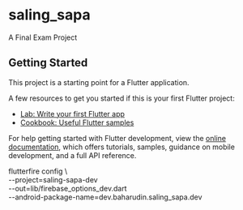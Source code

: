 # saling_sapa

A Final Exam Project

## Getting Started

This project is a starting point for a Flutter application.

A few resources to get you started if this is your first Flutter project:

- [Lab: Write your first Flutter app](https://docs.flutter.dev/get-started/codelab)
- [Cookbook: Useful Flutter samples](https://docs.flutter.dev/cookbook)

For help getting started with Flutter development, view the
[online documentation](https://docs.flutter.dev/), which offers tutorials,
samples, guidance on mobile development, and a full API reference.

flutterfire config \                       
--project=saling-sapa-dev \
--out=lib/firebase_options_dev.dart \
--android-package-name=dev.baharudin.saling_sapa.dev

